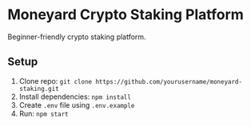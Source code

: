 # Moneyard Crypto Staking Platform
Beginner-friendly crypto staking platform.

## Setup
1. Clone repo: `git clone https://github.com/yourusername/moneyard-staking.git`
2. Install dependencies: `npm install`
3. Create `.env` file using `.env.example`
4. Run: `npm start`
